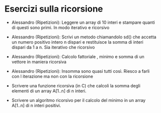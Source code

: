 
# Esercizi sulla ricorsione

- Alessandro (Ripetizioni): Leggere  un array di 10 interi e stampare quanti di questi sono primi. In modo iterativo e ricorsivo

- Alessandro (Ripetizioni): Scrivi un metodo chiamandolo sd() che accetta un numero positivo intero n dispari e restituisce la somma di interi dispari da 1 a n.
Sia iterativo che ricorsivo

- Alessandro (Ripetizioni): Calcolo fattoriale , minimo e somma di un vettore in maniera ricorsiva

- Alessandro (Ripetizioni): Insomma sono quasi tutti così. Riesco a farli con l iterazione ma non con la ricorsione

- Scrivere una funzione ricorsiva (in C) che calcoli la somma
degli elementi di un array A[1..n] di n interi.

- Scrivere un algoritmo ricorsivo per il calcolo del minimo in un
array A[1..n] di n interi positivi.

